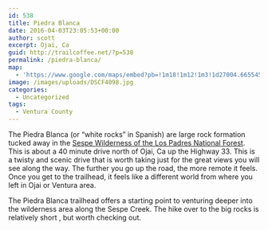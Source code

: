 ```yaml
---
id: 538
title: Piedra Blanca
date: 2016-04-03T23:05:53+00:00
author: scott
excerpt: Ojai, Ca
guid: http://trailcoffee.net/?p=538
permalink: /piedra-blanca/
map:
  - 'https://www.google.com/maps/embed?pb=!1m18!1m12!1m3!1d27004.665545350534!2d-119.1821649611907!3d34.560168898239496!2m3!1f0!2f0!3f0!3m2!1i1024!2i768!4f13.1!3m3!1m2!1s0x80e9bc4975e6a3eb%3A0x35f7bf848306d349!2sPiedra+Blanca+Trailhead!5e1!3m2!1sen!2sus!4v1467000193392'
image: /images/uploads/DSCF4098.jpg
categories:
  - Uncategorized
tags:
  - Ventura County
---
```

The Piedra Blanca (or “white rocks” in Spanish) are large rock formation tucked away in the <a href="http://www.fs.usda.gov/recarea/lpnf/recreation/hiking/recarea/?recid=11058&amp;actid=50">Sespe Wilderness of the Los Padres National Forest</a>. This is about a 40 minute drive north of Ojai, Ca up the Highway 33. This is a twisty and scenic drive that is worth taking just for the great views you will see along the way. The further you go up the road, the more remote it feels. Once you get to the trailhead, it feels like a different world from where you left in Ojai or Ventura area.

The Piedra Blanca trailhead offers a starting point to venturing deeper into the wilderness area along the Sespe Creek. The hike over to the big rocks is relatively short , but worth checking out.